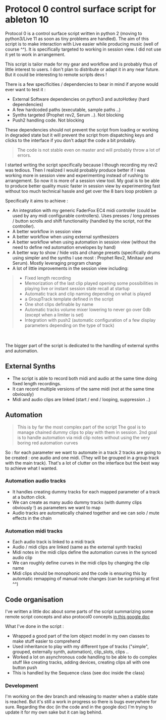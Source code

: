 # Protocol 0 control surface script for ableton 10

Protocol 0 is a control surface script written in python 2 (moving to python3/Live 11 as soon as tiny problems are handled).
The aim of this script is to make interaction with Live easier while producing music (well of course ^^).
It is specifically targeted to working in session view. I did not use it yet to work in arrangement.

This script is tailor made for my gear and workflow and is probably thus of little interest
to users. I don't plan to distribute or adapt it in any near future. But it could be interesting to remote scripts devs !

There is a few specificities / dependencies to bear in mind if anyone would ever want to test it :
- External Software dependencies on python3 and autoHotkey (hard dependencies)
- A few hardcoded paths (executable, sample paths ..)
- Synths targeted (Prophet rev2, Serum ..). Not blocking
- Push2 handling code. Not blocking

These dependencies should not prevent the script from loading or working in degraded state but it will prevent
the script from dispatching keys and clicks to the interface if you don't adapt the code a bit probably.

> The code is not stable even on master and will probably throw a lot of errors.

I started writing the script specifically because I though recording my rev2 was tedious. Then I realized I would
probably produce better if I was working more in session view and experimenting instead of rushing to arrangement.
So now it is more of a session view tool. My goal is to be able to produce better quality music faster in session view by experimenting
fast without too much technical hassle and get over the 8 bars loop problem :p 

Specifically it aims to achieve :
- An integration with my generic FaderFox EC4 midi controller (could be used by any midi configurable controllers). Uses presses / long presses / button scrolls and shift functionality (handled by the script, not the controller). 
- A better workflow in session view
- A better workflow when using external synthesizers
- A better workflow when using automation in session view (without the need to define red automation envelopes by hand)
- A better way to show / hide vsts and change presets (specifically drums using simpler and the synths I use most : Prophet Rev2, Minitaur and Serum). Mostly leveraging program change
- A lot of little improvements in the session view including:
> - Fixed length recording
> - Memorization of the last clip played opening some possibilities in playing live or instant session state recall at startup
> - Automatic track and clip naming depending on what is played
> - a GroupTrack template defined in the script
> - One shot clips definable by name
> - Automatic tracks volume mixer lowering to never go over 0db (except when a limiter is set) 
> - Integration with push2 (automatic configuration of a few display parameters depending on the type of track)

<br><br>
The bigger part of the script is dedicated to the handling of external synths and automation.

## External Synths
- The script is able to record both midi and audio at the same time doing fixed length recordings.
- It can record multiple versions of the same midi (not at the same time obviously)
- Midi and audio clips are linked (start / end / looping, suppression ..)

## Automation
> This is by far the most complex part of the script
> The goal is to manage chained dummy clips to play with them in session.
> 2nd goal is to handle automation via midi clip notes without using the very boring red automation curves

So : for each parameter we want to automate in a track 2 tracks are going to be created : one audio and one midi. (They will be grouped in a group track with the main track).
That's a lot of clutter on the interface but the best way to achieve what I wanted.


### Automation audio tracks
- It handles creating dummy tracks for each mapped parameter of a track at a button click.
- We can create as many audio dummy tracks (with dummy clips obviously !) as parameters we want to map
- Audio tracks are automatically chained together and we can solo / mute effects in the chain

### Automation midi tracks
- Each audio track is linked to a midi track
- Audio / midi clips are linked (same as the external synth tracks)
- Midi notes in the midi clips define the automation curves in the synced audio clip
- We can roughly define curves in the midi clips by changing the clip name
- Midi clips should be monophonic and the code is ensuring this by automatic remapping of manual note changes (can be surprising at first ^^)


## Code organisation

I've written a little doc about some parts of the script summarizing some
remote script concepts and also protocol0 concepts [in this google doc](https://docs.google.com/document/d/1H5pxHiAWlyvTJJPb2GCb4fMy_26haCoi709zmcKMTYg/edit?usp=sharing)

What I've done in the script :
- Wrapped a good part of the lom object model in my own classes to make stuff easier to comprehend
- Used inheritance to play with my different type of 
  tracks ("simple", grouped, externally synth, automation), clip_slots, clips ..
- Worked a lot on asynchronous code handling to be able to do complex stuff like creating tracks, adding devices, creating clips all with one button push
- This is handled by the Sequence class (see doc inside the class)

### Development
I'm working on the dev branch and releasing to master when a stable state is reached.
But it's still a work in progress so there is bugs everywhere for sure.
Regarding the doc (in the code and in the google doc) I'm trying to update it for my own sake but it can lag behind.

